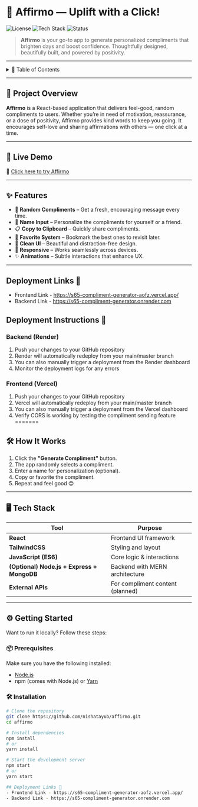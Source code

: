 # 🌟 Affirmo — Uplift with a Click!

![License](https://img.shields.io/badge/license-MIT-blue.svg)
![Tech Stack](https://img.shields.io/badge/Built%20with-React%20%2B%20TailwindCSS-informational)
![Status](https://img.shields.io/badge/status-Active-success)

> **Affirmo** is your go-to app to generate personalized compliments that brighten days and boost confidence. Thoughtfully designed, beautifully built, and powered by positivity.

---

<details>
<summary>📌 Table of Contents</summary>

- [Project Overview](#-project-overview)
- [Live Demo](#-live-demo)
- [Features](#-features)
- [How It Works](#-how-it-works)
- [Tech Stack](#-tech-stack)
- [Getting Started](#-getting-started)
- [Folder Structure](#-folder-structure)
- [Future Enhancements](#-future-enhancements)
- [Contributing](#-contributing)
- [License](#-license)
- [Contact](#-contact)
</details>

---

## 🧠 Project Overview

**Affirmo** is a React-based application that delivers feel-good, random compliments to users. Whether you’re in need of motivation, reassurance, or a dose of positivity, Affirmo provides kind words to keep you going. It encourages self-love and sharing affirmations with others — one click at a time.

---

## 🔗 Live Demo

🎯 [Click here to try Affirmo](https://s65-compliment-generator.vercel.app/)

---

## ✨ Features

- 🎲 **Random Compliments** – Get a fresh, encouraging message every time.
- 👤 **Name Input** – Personalize the compliments for yourself or a friend.
- 📋 **Copy to Clipboard** – Quickly share compliments.
- 💖 **Favorite System** – Bookmark the best ones to revisit later.
- 🌈 **Clean UI** – Beautiful and distraction-free design.
- 📱 **Responsive** – Works seamlessly across devices.
- ✨ **Animations** – Subtle interactions that enhance UX.

---

## Deployment Links 🚀
- Frontend Link - https://s65-compliment-generator-aofz.vercel.app/
- Backend Link - https://s65-compliment-generator.onrender.com

## Deployment Instructions 🚀

### Backend (Render)
1. Push your changes to your GitHub repository
2. Render will automatically redeploy from your main/master branch
3. You can also manually trigger a deployment from the Render dashboard
4. Monitor the deployment logs for any errors

### Frontend (Vercel)
1. Push your changes to your GitHub repository
2. Vercel will automatically redeploy from your main/master branch
3. You can also manually trigger a deployment from the Vercel dashboard
4. Verify CORS is working by testing the compliment sending feature
=======
## 🛠️ How It Works

1. Click the **"Generate Compliment"** button.
2. The app randomly selects a compliment.
3. Enter a name for personalization (optional).
4. Copy or favorite the compliment.
5. Repeat and feel good 😊

---

## 🖥️ Tech Stack

| Tool         | Purpose                                |
|--------------|----------------------------------------|
| **React**    | Frontend UI framework                  |
| **TailwindCSS** | Styling and layout                    |
| **JavaScript (ES6)** | Core logic & interactions          |
| **(Optional) Node.js + Express + MongoDB** | Backend with MERN architecture |
| **External APIs** | For compliment content (planned)   |

---

## ⚙️ Getting Started

Want to run it locally? Follow these steps:

### 📦 Prerequisites

Make sure you have the following installed:

- [Node.js](https://nodejs.org/)
- npm (comes with Node.js) or [Yarn](https://yarnpkg.com/)

### 🛠 Installation

```bash
# Clone the repository
git clone https://github.com/nishatayub/affirmo.git
cd affirmo

# Install dependencies
npm install
# or
yarn install

# Start the development server
npm start
# or
yarn start

## Deployment Links 🚀
- Frontend Link - https://s65-compliment-generator-aofz.vercel.app/
- Backend Link - https://s65-compliment-generator.onrender.com
